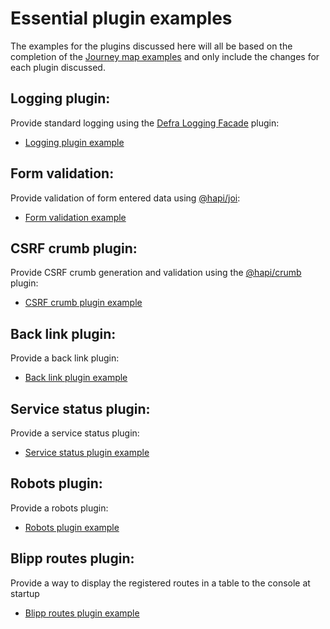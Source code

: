 # Essential plugin examples

The examples for the plugins discussed here will all be based on the completion of the [Journey map examples](../journey-map-examples/README.md)
and only include the changes for each plugin discussed.

## Logging plugin:

Provide standard logging using the [Defra Logging Facade](https://github.com/DEFRA/defra-logging-facade) plugin:
- [Logging plugin example](logging-example/README.md)  


## Form validation:

Provide validation of form entered data using [@hapi/joi](https://www.npmjs.com/package/@hapi/joi):
- [Form validation example](form-validation-example/README.md)


## CSRF crumb plugin:

Provide CSRF crumb generation and validation using the [@hapi/crumb](https://www.npmjs.com/package/@hapi/crumb) plugin:
- [CSRF crumb plugin example](csrf-crumb-example/README.md)


## Back link plugin:

Provide a back link plugin:
- [Back link plugin example](back-link-example/README.md)


## Service status plugin:

Provide a service status plugin:
- [Service status plugin example](service-status-example/README.md)


## Robots plugin:

Provide a robots plugin:
- [Robots plugin example](robots-example/README.md)


## Blipp routes plugin:

Provide a way to display the registered routes in a table to the console at startup
- [Blipp routes plugin example](blipp-example/README.md)


